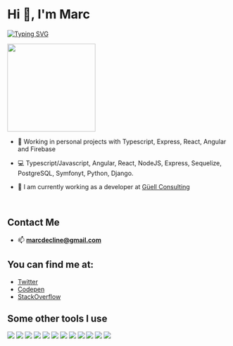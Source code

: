 # Hi 👋, I'm Marc
[![Typing SVG](https://readme-typing-svg.herokuapp.com?font=consolas&size=17&multiline=true&lines=Btw%2C+I+use+Arch)](https://git.io/typing-svg)

<img src="https://media4.giphy.com/media/drAtUGj803g4SYX3oZ/giphy.gif" width="200" height="auto" />

- 🔭 Working in personal projects with Typescript, Express, React, Angular and Firebase

- 💻 Typescript/Javascript, Angular, React, NodeJS, Express, Sequelize, PostgreSQL, Symfonyt, Python, Django.

- 📘 I am currently working as a developer at [Güell Consulting](https://www.guellconsulting.com/)

<br />

## Contact Me

- 📫 **marcdecline@gmail.com** 

## You can find me at:

- [Twitter](https://twitter.com/marcdecline)
- [Codepen](https://codepen.io/marcdecline)
- [StackOverflow](https://stackoverflow.com/users/6850012/marcdecline)

## Some other tools I use

<a href="https://www.w3schools.com/html/" target="_blank"><img src="https://img.icons8.com/color/48/000000/html-5.png"/></a>
<a href="https://www.w3schools.com/css/" target="_blank"><img src="https://img.icons8.com/color/48/000000/css3.png"/></a>
<a href="https://www.javascript.com/" target="_blank"><img src="https://img.icons8.com/color/48/000000/javascript.png"/></a>
<a href="https://www.typescriptlang.org/" target="_blank"><img src="https://img.icons8.com/color/48/000000/typescript.png"/></a>
<a href="https://reactjs.org/" target="_blank"><img src="https://img.icons8.com/color/48/000000/react-native.png"/></a>
<a href="https://redux.js.org/" target="_blank"><img src="https://img.icons8.com/color/48/000000/redux.png"/></a>
<a href="https://nodejs.org/" target="_blank"><img src="https://img.icons8.com/color/48/000000/nodejs.png"/></a>
<a href="https://www.postgresql.org/" target="_blank"><img src="https://img.icons8.com/color/48/000000/postgresql.png"/></a>
<a href="https://www.mongodb.com/" target="_blank"><img src="https://img.icons8.com/color/48/000000/mongodb.png"/></a>
<a href="https://www.firebase.com/" target="_blank"><img src="https://img.icons8.com/color/48/000000/firebase.png"/></a>
<a href="https://git-scm.com/" target="_blank"><img src="https://img.icons8.com/color/48/000000/git.png"/></a>
<a href="https://www.linux.org/" target="_blank"><img src="https://img.icons8.com/color/48/000000/linux.png"/></a>
